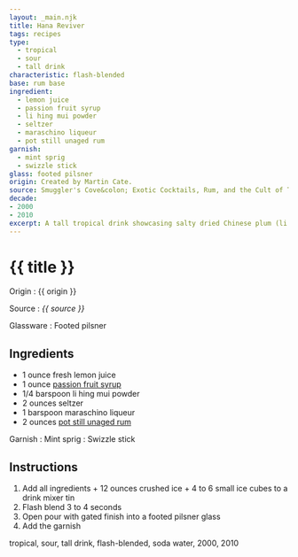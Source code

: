 ```yaml
---
layout: _main.njk
title: Hana Reviver
tags: recipes
type:
  - tropical
  - sour
  - tall drink
characteristic: flash-blended
base: rum base
ingredient:
  - lemon juice
  - passion fruit syrup
  - li hing mui powder
  - seltzer
  - maraschino liqueur
  - pot still unaged rum
garnish:
  - mint sprig
  - swizzle stick
glass: footed pilsner
origin: Created by Martin Cate.
source: Smuggler's Cove&colon; Exotic Cocktails, Rum, and the Cult of Tiki
decade:
- 2000
- 2010
excerpt: A tall tropical drink showcasing salty dried Chinese plum (li hing mui), by Martin Cate.
---
```

<!-- markdownlint-disable MD025 -->
# {{ title }}
<!-- markdownlint-enable MD025 -->

Origin
  : {{ origin }}

Source
  : <cite><span data-pagefind-filter="Source">{{ source }}</span></cite>

Glassware
  : <span data-pagefind-filter="Glassware">Footed pilsner</span>

## Ingredients

* 1 ounce fresh lemon juice
* 1 ounce [passion fruit syrup](/mixes/passion-fruit-syrup)
* 1/4 barspoon li hing mui powder
* 2 ounces seltzer
* 1 barspoon maraschino liqueur
* 2 ounces [pot still unaged rum](/rums/00-rum-pot-still-unaged/)

Garnish
  : <span data-pagefind-filter="Garnish">Mint sprig</span>
  : <span data-pagefind-filter="Garnish">Swizzle stick</span>

## Instructions

1. Add all ingredients + 12 ounces crushed ice + 4 to 6 small ice cubes to a drink mixer tin
2. Flash blend 3 to 4 seconds
3. Open pour with gated finish into a footed pilsner glass
4. Add the garnish

<div
  class="sr-only"
  data-cat[0]="Drink"
  data-type[0]="Tropical"
  data-type[1]="Sour"
  data-type[2]="Tall drink"
  data-char[0]="Flash-blended"
  data-base[0]="Rum/Cane spirits"
  data-ingredient[0]="Lemon juice"
  data-ingredient[1]="Passion fruit syrup"
  data-ingredient[2]="Li hing mui powder"
  data-ingredient[3]="Seltzer"
  data-ingredient[4]="Soda water"
  data-ingredient[5]="Luxardo maraschino liqueur"
  data-ingredient[6]="Maraschino liqueur"
  data-ingredient[7]="Pot still unaged rum"
  data-pantry[0]="Li hing mui powder"
  data-juice[0]="Lemon juice"
  data-syrup[0]="Passion fruit syrup"
  data-liquor[0]="Luxardo maraschino liqueur"
  data-liquor[1]="Maraschino liqueur"
  data-liquor[2]="Pot still unaged rum"
  data-soda[0]="Seltzer"
  data-soda[1]="Soda water"
  data-origin[0]="Martin Cate"
  data-decade[0]="2000"
  data-decade[1]="2010"
  data-pagefind-filter="
    Category[data-cat[0]],
    Type[data-type[0]],
    Type[data-type[1]],
    Type[data-type[2]],
    Characteristic[data-char[0]],
    Base[data-base[0]],
    Ingredient[data-ingredient[0]],
    Ingredient[data-ingredient[1]],
    Ingredient[data-ingredient[2]],
    Ingredient[data-ingredient[3]],
    Ingredient[data-ingredient[4]],
    Ingredient[data-ingredient[5]],
    Ingredient[data-ingredient[6]],
    Ingredient[data-ingredient[7]],
    Pantry[data-pantry[0]],
    Juice[data-juice[0]],
    Syrup[data-syrup[0]],
    Liquor[data-liquor[0]],
    Liquor[data-liquor[1]],
    Liquor[data-liquor[2]],
    Soda & seltzer[data-soda[0]],
    Soda & seltzer[data-soda[1]],
    Origin[data-origin[0]],
    Decade[data-decade[0]],
    Decade[data-decade[1]]
  "
>
</div>

<div class="keywords" aria-hidden>tropical, sour, tall drink, flash-blended, soda water, 2000, 2010</div>
